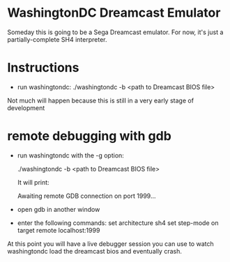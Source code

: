 # WashingtonDC Dreamcast Emulator

Someday this is going to be a Sega Dreamcast emulator.  For now, it's just a
partially-complete SH4 interpreter.


# Instructions

* run washingtondc:
    ./washingtondc -b \<path to Dreamcast BIOS file\>

Not much will happen because this is still in a very early stage of development

# remote debugging with gdb

* run washingtondc with the -g option:

    ./washingtondc -b \<path to Dreamcast BIOS file\>

    It will print:

    Awaiting remote GDB connection on port 1999...

* open gdb in another window
* enter the following commands:
    set architecture sh4
    set step-mode on
    target remote localhost:1999

At this point you will have a live debugger session you can use to watch
washingtondc load the dreamcast bios and eventually crash.

